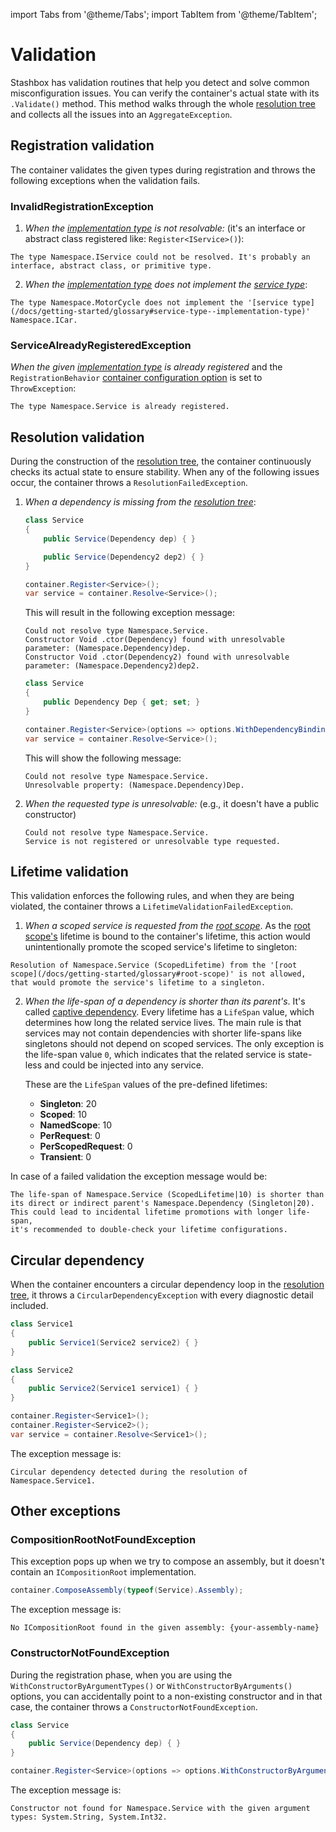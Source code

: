 import Tabs from '@theme/Tabs'; 
import TabItem from '@theme/TabItem';

# Validation

Stashbox has validation routines that help you detect and solve common misconfiguration issues. You can verify the container's actual state with its `.Validate()` method. This method walks through the whole [resolution tree](/docs/getting-started/glossary#resolution-tree) and collects all the issues into an `AggregateException`.

## Registration validation
The container validates the given types during registration and throws the following exceptions when the validation fails.
### InvalidRegistrationException
1. *When the [implementation type](/docs/getting-started/glossary#service-type--implementation-type) is not resolvable:* (it's an interface or abstract class registered like: `Register<IService>()`):
  ```
  The type Namespace.IService could not be resolved. It's probably an interface, abstract class, or primitive type.
  ```
2. *When the [implementation type](/docs/getting-started/glossary#service-type--implementation-type) does not implement the [service type](/docs/getting-started/glossary#service-type--implementation-type)*:
  ```
  The type Namespace.MotorCycle does not implement the '[service type](/docs/getting-started/glossary#service-type--implementation-type)' Namespace.ICar.
  ```

### ServiceAlreadyRegisteredException
*When the given [implementation type](/docs/getting-started/glossary#service-type--implementation-type) is already registered* and the `RegistrationBehavior` [container configuration option](configuration/container-configuration?id=registration-behavior) is set to `ThrowException`:
```
The type Namespace.Service is already registered.
```

## Resolution validation
During the construction of the [resolution tree](/docs/getting-started/glossary#resolution-tree), the container continuously checks its actual state to ensure stability. When any of the following issues occur, the container throws a `ResolutionFailedException`.

1. *When a dependency is missing from the [resolution tree](/docs/getting-started/glossary#resolution-tree)*:

    <Tabs>
    <TabItem value="Parameter" label="Parameter">

    ```cs
    class Service
    {
        public Service(Dependency dep) { }

        public Service(Dependency2 dep2) { }
    }

    container.Register<Service>();
    var service = container.Resolve<Service>();
    ```
    This will result in the following exception message:

    ```
    Could not resolve type Namespace.Service.
    Constructor Void .ctor(Dependency) found with unresolvable parameter: (Namespace.Dependency)dep.
    Constructor Void .ctor(Dependency2) found with unresolvable parameter: (Namespace.Dependency2)dep2.
    ```

    </TabItem>
    <TabItem value="Property / field" label="Property / field">

    ```cs
    class Service
    {
        public Dependency Dep { get; set; }
    }

    container.Register<Service>(options => options.WithDependencyBinding(s => s.Dep));
    var service = container.Resolve<Service>();
    ```
    This will show the following message:
    ```
    Could not resolve type Namespace.Service.
    Unresolvable property: (Namespace.Dependency)Dep.
    ```

    </TabItem>
    </Tabs>

2. *When the requested type is unresolvable:* (e.g., it doesn't have a public constructor)

    ```
    Could not resolve type Namespace.Service.
    Service is not registered or unresolvable type requested.
    ```

## Lifetime validation
This validation enforces the following rules, and when they are being violated, the container throws a `LifetimeValidationFailedException`.
1. *When a scoped service is requested from the [root scope](/docs/getting-started/glossary#root-scope)*. As the [root scope's](/docs/getting-started/glossary#root-scope) lifetime is bound to the container's lifetime, this action would unintentionally promote the scoped service's lifetime to singleton:
  ```
  Resolution of Namespace.Service (ScopedLifetime) from the '[root scope](/docs/getting-started/glossary#root-scope)' is not allowed, 
  that would promote the service's lifetime to a singleton.
  ```

2. *When the life-span of a dependency is shorter than its parent's*. It's called [captive dependency](https://blog.ploeh.dk/2014/06/02/captive-dependency/). Every lifetime has a `LifeSpan` value, which determines how long the related service lives. The main rule is that services may not contain dependencies with shorter life-spans like singletons should not depend on scoped services. The only exception is the life-span value `0`, which indicates that the related service is state-less and could be injected into any service. 

    These are the `LifeSpan` values of the pre-defined lifetimes: 
     - **Singleton**: 20
     - **Scoped**: 10
     - **NamedScope**: 10
     - **PerRequest**: 0
     - **PerScopedRequest**: 0
     - **Transient**: 0

  In case of a failed validation the exception message would be:
  ```
  The life-span of Namespace.Service (ScopedLifetime|10) is shorter than 
  its direct or indirect parent's Namespace.Dependency (Singleton|20). 
  This could lead to incidental lifetime promotions with longer life-span, 
  it's recommended to double-check your lifetime configurations.
  ```

## Circular dependency
When the container encounters a circular dependency loop in the [resolution tree](/docs/getting-started/glossary#resolution-tree), it throws a `CircularDependencyException` with every diagnostic detail included.

```cs
class Service1
{
    public Service1(Service2 service2) { }
}

class Service2
{
    public Service2(Service1 service1) { }
}

container.Register<Service1>();
container.Register<Service2>();
var service = container.Resolve<Service1>();
```
The exception message is:  
```
Circular dependency detected during the resolution of Namespace.Service1.
```

## Other exceptions
### CompositionRootNotFoundException
This exception pops up when we try to compose an assembly, but it doesn't contain an `ICompositionRoot` implementation.
```cs
container.ComposeAssembly(typeof(Service).Assembly);
```
The exception message is:  
```
No ICompositionRoot found in the given assembly: {your-assembly-name}
```

### ConstructorNotFoundException
During the registration phase, when you are using the `WithConstructorByArgumentTypes()` or `WithConstructorByArguments()` options, you can accidentally point to a non-existing constructor and in that case, the container throws a `ConstructorNotFoundException`.

```cs
class Service
{
    public Service(Dependency dep) { }
}

container.Register<Service>(options => options.WithConstructorByArgumentTypes(typeof(string), typeof(int)));
```
The exception message is:  
```
Constructor not found for Namespace.Service with the given argument types: System.String, System.Int32.
```